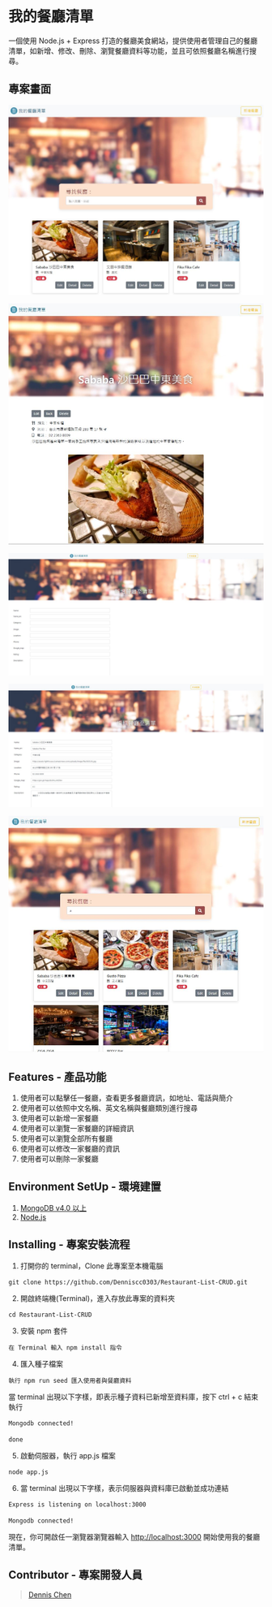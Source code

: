# 我的餐廳清單

一個使用 Node.js + Express 打造的餐廳美食網站，提供使用者管理自己的餐廳清單，如新增、修改、刪除、瀏覽餐廳資料等功能，並且可依照餐廳名稱進行搜尋。

## 專案畫面

![image](https://github.com/Denniscc0303/Images/blob/master/2-3%20A6%20%E6%89%93%E9%80%A0%E9%A4%90%E5%BB%B3%E6%B8%85%E5%96%AECRUD_index_Dennis_20210124.JPG)

![image](https://github.com/Denniscc0303/Images/blob/master/2-3%20A6%20%E6%89%93%E9%80%A0%E9%A4%90%E5%BB%B3%E6%B8%85%E5%96%AECRUD_detail_Dennis_20210124.JPG)

![image](https://github.com/Denniscc0303/Images/blob/master/2-3%20A6%20%E6%89%93%E9%80%A0%E9%A4%90%E5%BB%B3%E6%B8%85%E5%96%AECRUD_new_Dennis_20210124.JPG)

![image](https://github.com/Denniscc0303/Images/blob/master/2-3%20A6%20%E6%89%93%E9%80%A0%E9%A4%90%E5%BB%B3%E6%B8%85%E5%96%AECRUD_edit_Dennis_20210124.JPG)

![image](https://github.com/Denniscc0303/Images/blob/master/2-3%20A6%20%E6%89%93%E9%80%A0%E9%A4%90%E5%BB%B3%E6%B8%85%E5%96%AECRUD_search_Dennis_20210124.JPG)

## Features - 產品功能

1. 使用者可以點擊任一餐廳，查看更多餐廳資訊，如地址、電話與簡介
2. 使用者可以依照中文名稱、英文名稱與餐廳類別進行搜尋
3. 使用者可以新增一家餐廳
4. 使用者可以瀏覽一家餐廳的詳細資訊
5. 使用者可以瀏覽全部所有餐廳
6. 使用者可以修改一家餐廳的資訊
7. 使用者可以刪除一家餐廳

## Environment SetUp - 環境建置

1. [MongoDB v4.0 以上](https://www.mongodb.com/download-center/community)
2. [Node.js](https://nodejs.org/en/)

## Installing - 專案安裝流程

1. 打開你的 terminal，Clone 此專案至本機電腦

```
git clone https://github.com/Denniscc0303/Restaurant-List-CRUD.git
```

2. 開啟終端機(Terminal)，進入存放此專案的資料夾

```
cd Restaurant-List-CRUD
```

3. 安裝 npm 套件

```
在 Terminal 輸入 npm install 指令
```

4. 匯入種子檔案

```
執行 npm run seed 匯入使用者與餐廳資料
```

當 terminal 出現以下字樣，即表示種子資料已新增至資料庫，按下 ctrl + c 結束執行

```
Mongodb connected!

done
```

5. 啟動伺服器，執行 app.js 檔案

```
node app.js
```

6. 當 terminal 出現以下字樣，表示伺服器與資料庫已啟動並成功連結

```
Express is listening on localhost:3000

Mongodb connected!
```

現在，你可開啟任一瀏覽器瀏覽器輸入 [http://localhost:3000](http://localhost:3000) 開始使用我的餐廳清單。

## Contributor - 專案開發人員

> [Dennis Chen](https://github.com/Denniscc0303)